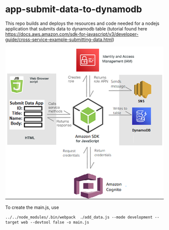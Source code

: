 # app-submit-data-to-dynamodb

This repo builds and deploys the resources and code needed for a nodejs application that submits data to dynamodb table (tutorial found here https://docs.aws.amazon.com/sdk-for-javascript/v3/developer-guide/cross-service-example-submitting-data.html)

![Repo Logo](repo-logo.png)

To create the main.js, use

    ../../node_modules/.bin/webpack  ./add_data.js --mode development --target web --devtool false -o main.js
